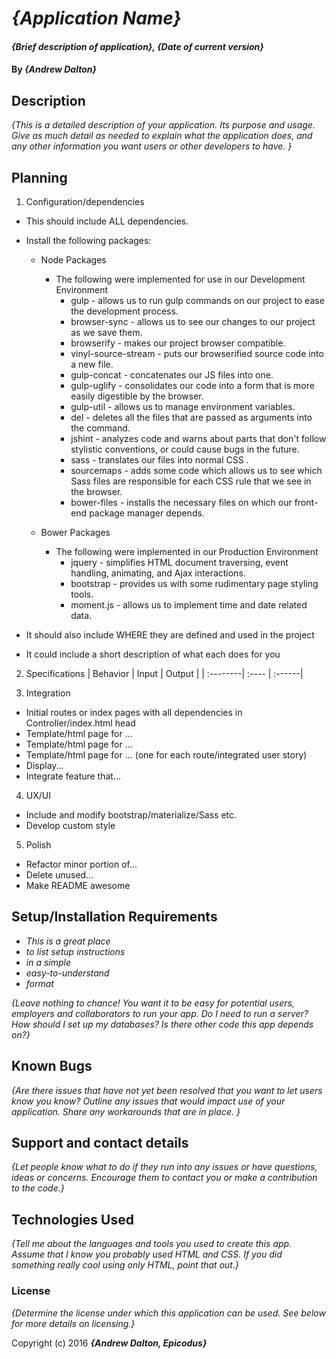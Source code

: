 # _{Application Name}_

#### _{Brief description of application}, {Date of current version}_

#### By _**{Andrew Dalton}**_

## Description

_{This is a detailed description of your application. Its purpose and usage.  Give as much detail as needed to explain what the application does, and any other information you want users or other developers to have. }_

## Planning

1. Configuration/dependencies
  * This should include ALL dependencies.

  * Install the following packages:

    * Node Packages
      * The following were implemented for use in our Development Environment
        * gulp - allows us to run gulp commands on our project to ease the development process.
        * browser-sync - allows us to see our changes to our project as we save them.
        * browserify - makes our project browser compatible.
        * vinyl-source-stream - puts our browserified source code into a new file.
        * gulp-concat - concatenates our JS files into one.
        * gulp-uglify - consolidates our code into a form that is more easily digestible by the browser.
        * gulp-util - allows us to manage environment variables.
        * del - deletes all the files that are passed as arguments into the command.
        * jshint - analyzes code and warns about parts that don't follow stylistic conventions, or could cause bugs in the future.
        * sass - translates our files into normal CSS .
        * sourcemaps - adds some code which allows us to see which Sass files are responsible for each CSS rule that we see in the browser.
        * bower-files - installs the necessary files on which our front-end package manager depends.

    * Bower Packages
      * The following were implemented in our Production Environment
        * jquery - simplifies HTML document traversing, event handling, animating, and Ajax interactions.
        * bootstrap - provides us with some rudimentary page styling tools.
        * moment.js - allows us to implement time and date related data.

  * It should also include WHERE they are defined and used in the project
  * It could include a short description of what each does for you

  2. Specifications
  | Behavior | Input | Output |
  | :--------| :---- | :------|

3. Integration
  * Initial routes or index pages with all dependencies in Controller/index.html head
  * Template/html page for ...
  * Template/html page for ...
  * Template/html page for ... (one for each route/integrated user story)
  * Display...
  * Integrate feature that...

4. UX/UI
  * Include and modify bootstrap/materialize/Sass etc.
  * Develop custom style

5. Polish
  * Refactor minor portion of...
  * Delete unused...
  * Make README awesome

## Setup/Installation Requirements

* _This is a great place_
* _to list setup instructions_
* _in a simple_
* _easy-to-understand_
* _format_

_{Leave nothing to chance! You want it to be easy for potential users, employers and collaborators to run your app. Do I need to run a server? How should I set up my databases? Is there other code this app depends on?}_

## Known Bugs

_{Are there issues that have not yet been resolved that you want to let users know you know?  Outline any issues that would impact use of your application.  Share any workarounds that are in place. }_

## Support and contact details

_{Let people know what to do if they run into any issues or have questions, ideas or concerns.  Encourage them to contact you or make a contribution to the code.}_

## Technologies Used

_{Tell me about the languages and tools you used to create this app. Assume that I know you probably used HTML and CSS. If you did something really cool using only HTML, point that out.}_

### License

*{Determine the license under which this application can be used.  See below for more details on licensing.}*

Copyright (c) 2016 **_{Andrew Dalton, Epicodus}_**
